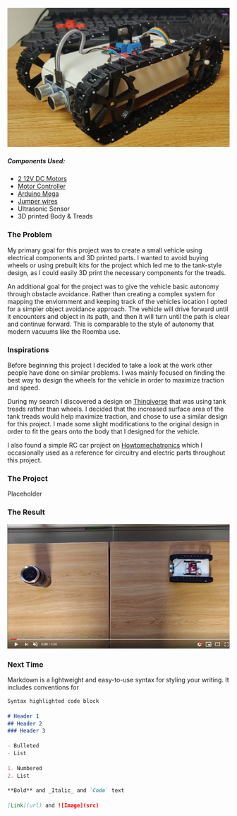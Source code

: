 
![End result](images/vehicle.jpg)

##### Components Used:

* [2 12V DC Motors](https://www.amazon.com/gp/product/B00B1KZ8UU/)
* [Motor Controller](https://www.amazon.com/gp/product/B014KMHSW6/)
* [Arduino Mega](https://www.amazon.com/Elegoo-EL-CB-003-ATmega2560-ATMEGA16U2-Arduino/dp/B01H4ZLZLQ/)
* [Jumper wires](https://www.amazon.com/gp/product/B01MU0IMFF)
* Ultrasonic Sensor
* 3D printed Body & Treads

### The Problem

My primary goal for this project was to create a small vehicle using electrical components and 3D printed parts. I wanted to avoid buying wheels or using prebuilt kits for the project which led me to the tank-style design, as I could easily 3D print the necessary components for the treads.

An additional goal for the project was to give the vehicle basic autonomy through obstacle avoidance. Rather than creating a complex system for mapping the enviornment and keeping track of the vehicles location I opted for a simpler object avoidance approach. The vehicle will drive forward until it encounters and object in its path, and then it will turn until the path is clear and continue forward. This is comparable to the style of autonomy that modern vacuums like the Roomba use.

### Inspirations

Before beginning this project I decided to take a look at the work other people have done on similar problems. I was mainly focused on finding the best way to design the wheels for the vehicle in order to maximize traction and speed.

During my search I discovered a design on [Thingiverse](https://www.thingiverse.com/thing:467807) that was using tank treads rather than wheels. I decided that the increased surface area of the tank treads would help maximize traction, and chose to use a similar design for this project. I made some slight modifications to the original design in order to fit the gears onto the body that I designed for the vehicle.

I also found a simple RC car project on [Howtomechatronics](https://howtomechatronics.com/tutorials/arduino/arduino-dc-motor-control-tutorial-l298n-pwm-h-bridge/) which I occasionally used as a reference for circuitry and electric parts throughout this project.

### The Project

Placeholder

### The Result

[![Watch the video](images/preview.png)](https://youtu.be/EfkwKTTyvyM)


### Next Time

Markdown is a lightweight and easy-to-use syntax for styling your writing. It includes conventions for

```markdown
Syntax highlighted code block

# Header 1
## Header 2
### Header 3

- Bulleted
- List

1. Numbered
2. List

**Bold** and _Italic_ and `Code` text

[Link](url) and ![Image](src)
```
